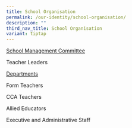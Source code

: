 ```yaml
---
title: School Organisation
permalink: /our-identity/school-organisation/
description: ""
third_nav_title: School Organisation
variant: tiptap
---
```

<p><a href="/our-identity/school-organisation/school-management-committee/" rel="noopener nofollow" target="_blank">School Management Committee</a>
</p>
<p>Teacher Leaders</p>
<p><a href="/our-identity/school-organisation/departments/" rel="noopener nofollow" target="_blank">Departments</a>
</p>
<p>Form Teachers</p>
<p>CCA Teachers</p>
<p>Allied Educators</p>
<p>Executive and Administrative Staff</p>
<p></p>